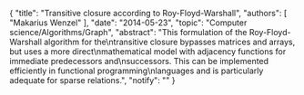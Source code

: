 {
    "title": "Transitive closure according to Roy-Floyd-Warshall",
    "authors": [
        "Makarius Wenzel"
    ],
    "date": "2014-05-23",
    "topic": "Computer science/Algorithms/Graph",
    "abstract": "This formulation of the Roy-Floyd-Warshall algorithm for the\ntransitive closure bypasses matrices and arrays, but uses a more direct\nmathematical model with adjacency functions for immediate predecessors and\nsuccessors. This can be implemented efficiently in functional programming\nlanguages and is particularly adequate for sparse relations.",
    "notify": ""
}